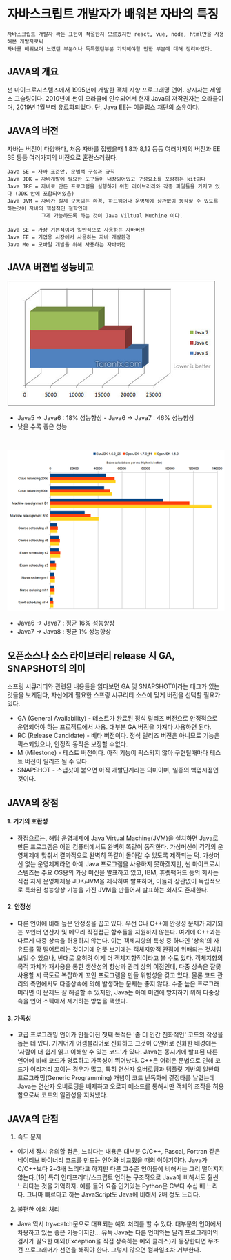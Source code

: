 # 자바스크립트 개발자가 배워본 자바의 특징

```
자바스크립트 개발자 라는 표현이 적절한지 모르겠지만 react, vue, node, html만을 사용해본 개발자로써
자바를 배워보며 느꼈던 부분이나 독특했던부분 기억해야할 만한 부분에 대해 정리하였다.
```

## JAVA의 개요
썬 마이크로시스템즈에서 1995년에 개발한 객체 지향 프로그래밍 언어. 창시자는 제임스 고슬링이다. 2010년에 썬이 오라클에 인수되어서 현재 Java의 저작권자는 오라클이며, 2019년 1월부터 유료화되었다. 단, Java EE는 이클립스 재단의 소유이다.

## JAVA의 버전

자바는 버전이 다양하다, 처음 자바를 접했을때 1.8과 8,12 등등 여러가지의 버전과 EE SE 등등 여러가지의 버전으로 혼란스러웠다.

```
Java SE = 자바 표준안, 문법적 구성과 규칙
Java JDK = 자바개발에 필요한 도구들이 내장되어있고 구성요소를 포함하는 kit이다
Java JRE = 자바로 만든 프로그램을 실행하기 위한 라이브러리와 각종 파일들을 가지고 있다 (JDK 안에 포함되어있음)
Java JVM = 자바가 실제 구동되는 환경, 하드웨어나 운영체에 상관없이 동작할 수 있도록 하는것이 자바의 핵심적인 철학인데
           그게 가능하도록 하는 것이 Java Viltual Muchine 이다.

Java SE = 가장 기본적이며 일반적으로 사용하는 자바버전
Java EE = 기업용 시장에서 사용하는 자바 개발환경
Java Me = 모바일 개발을 위해 사용하는 자바버전
```

## JAVA 버젼별 성능비교
![java 버전별 성능](../images/1.jpg)
- Java5 -> Java6 : 18% 성능향상 - Java6 -> Java7 : 46% 성능향상
- 낮을 수록 좋은 성능

<br>

![java 버전별 성능](../images/2.png)
- Java6 -> Java7 : 평균 16% 성능향상
- Java7 -> Java8 : 평균 1% 성능향상


## 오픈소스나 소스 라이브러리 release 시 GA, SNAPSHOT의 의미
스프링 시큐리티와 관련된 내용들을 읽다보면 GA 및 SNAPSHOT이라는 태그가 있는 것들을 보게된다,
자신에게 필요한 스프링 시큐리티 소스에 맞게 버전을 선택할 필요가 있다.

 - GA (General Availability) - 테스트가 완료된 정식 릴리즈 버전으로 안정적으로 운영되어야 하는 프로젝트에서 사용. 대부분 GA 버전을 가져다 사용하면 된다.
 - RC (Release Candidate) - 베타 버전이다. 정식 릴리즈 버전은 아니므로 기능은 픽스되었으나, 안정적 동작은 보장할 수없다.
 - M (Milestone) - 테스트 버전이다. 아직 기능이 픽스되지 않아 구현될때마다 테스트 버전이 릴리즈 될 수 있다.
 - SNAPSHOT - 스냅샷이 붙으면 아직 개발단계라는 의미이며, 일종의 백업시점인 것이다.
 
## JAVA의 장점
 
#### 1. 기기의 호환성
- 장점으로는, 해당 운영체제에 Java Virtual Machine(JVM)을 설치하면 Java로 만든 프로그램은 어떤 컴퓨터에서도 완벽히 똑같이 동작한다. 가상머신이 각각의 운영체제에 맞춰서 결과적으로 완벽히 똑같이 돌아갈 수 있도록 제작되는 덕. 가상머신 없는 운영체제라면 아예 Java 프로그램을 사용하지 못하겠지만, 썬 마이크로시스템즈는 주요 OS용의 가상 머신을 발표하고 있고, IBM, 휴렛팩커드 등의 회사는 직접 자사 운영체제용 JDK/JVM을 제작하여 발표하며, 이들과 상관없이 독립적으로 특화된 성능향상 기능을 가진 JVM을 만들어서 발표하는 회사도 존재한다.

#### 2. 안정성
- 다른 언어에 비해 높은 안정성을 꼽고 있다. 우선 C나 C++에 안정성 문제가 제기되는 포인터 연산자 및 메모리 직접접근 함수들을 지원하지 않는다. 여기에 C++과는 다르게 다중 상속을 허용하지 않는다. 이는 객체지향의 특성 중 하나인 '상속'의 자유도를 확 떨어트리는 것이기에 언뜻 보기에는 객체지향적 관점에 위배되는 것처럼 보일 수 있으나, 반대로 오히려 이게 더 객체지향적이라고 볼 수도 있다. 객체지향의 목적 자체가 재사용을 통한 생산성의 향상과 관리 상의 이점인데, 다중 상속은 잘못 사용할 시 극도로 복잡하게 꼬인 프로그램을 만들 위험성을 갖고 있다. 물론 코드 관리의 측면에서도 다중상속에 의해 발생하는 문제는 좋지 않다. 수준 높은 프로그래머라면 이 문제도 잘 해결할 수 있지만, Java는 아예 미연에 방지하기 위해 다중상속을 언어 스펙에서 제거하는 방법을 택했다.

#### 3. 가독성
- 고급 프로그래밍 언어가 만들어진 첫째 목적은 '좀 더 인간 친화적인' 코드의 작성을 돕는 데 있다. 기계어가 어셈블리어로 진화하고 그것이 C언어로 진화한 배경에는 '사람이 더 쉽게 읽고 이해할 수 있는 코드'가 있다. Java는 동시기에 발표된 다른 언어에 비해 코드가 명료하고 가독성이 뛰어났다. C++은 어려운 문법으로 인해 코드가 이리저리 꼬이는 경우가 많고, 특히 연산자 오버로딩과 템플릿 기반의 일반화 프로그래밍(Generic Programming) 개념이 코드 난독화에 결정타를 날렸는데 Java는 연산자 오버로딩을 배제하고 오로지 메소드를 통해서만 객체의 조작을 허용함으로써 코드의 일관성을 지켜냈다.
 
## JAVA의 단점

1. 속도 문제
- 여기서 잠시 유의할 점은, 느리다는 내용은 대부분 C/C++, Pascal, Fortran 같은 네이티브 바이너리 코드를 만드는 언어와 비교했을 때의 이야기이다. Java가 C/C++보다 2~3배 느리다고 하지만 다른 고수준 언어들에 비해서는 그리 떨어지지 않는다.[19] 특히 인터프리터/스크립트 언어는 구조적으로 Java에 비해서도 훨씬 느리다는 것을 기억하자. 예를 들어 요즘 인기있는 Python은 C보다 수십 배 느리다. 그나마 빠르다고 하는 JavaScript도 Java에 비해서 2배 정도 느리다.

2. 불편한 예외 처리
- Java 역시 try~catch문으로 대표되는 예외 처리를 할 수 있다. 대부분의 언어에서 차용하고 있는 좋은 기능이지만... 유독 Java는 다른 언어와는 달리 프로그래머의 검사가 필요한 예외(Exception을 직접 상속하는 예외 클래스)가 등장한다면 무조건 프로그래머가 선언을 해줘야 한다. 그렇지 않으면 컴파일조차 거부한다.

